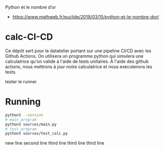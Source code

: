 Python et le nombre d’or

- https://www.mathweb.fr/euclide/2019/03/15/python-et-le-nombre-dor/


# calc-CI-CD


Ce dépôt sert pour le datatelier portant sur une pipeline CI/CD avec les Github Actions. On utilisera un programme python qui simulera une calculatrice qu'on valide à l'aide de tests unitaires. À l'aide des github actions, nous mettrons à jour notre calculatrice et nous exécuterons les tests.

tester le runner

# Running

```bash
python3 --version
# main program
python3 sources/main.py
# test program
python3 sources/test_calc.py
```

new line
second line
third line
third line
third line
